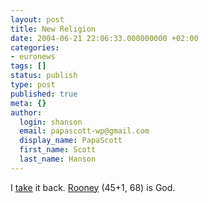 ```yaml
---
layout: post
title: New Religion
date: 2004-06-21 22:06:33.000000000 +02:00
categories:
- euronews
tags: []
status: publish
type: post
published: true
meta: {}
author:
  login: shanson
  email: papascott-wp@gmail.com
  display_name: PapaScott
  first_name: Scott
  last_name: Hanson
---
```

<p>I <a href="http://www.papascott.de/archives/2004/06/13/zidane-is-god/">take</a> it back. <a href="http://news.bbc.co.uk/sport1/hi/football/euro_2004/3787401.stm" title="BBC SPORT | Football | Euro 2004 | Live: Croatia 2-4 England">Rooney</a> (45+1, 68) is God.</p>
